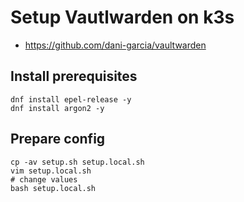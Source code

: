 # Setup Vautlwarden on k3s
* https://github.com/dani-garcia/vaultwarden

## Install prerequisites
```
dnf install epel-release -y
dnf install argon2 -y
```

## Prepare config
```
cp -av setup.sh setup.local.sh
vim setup.local.sh
# change values
bash setup.local.sh
```

